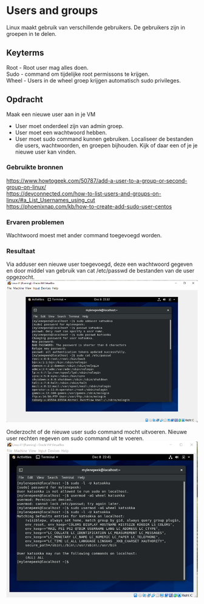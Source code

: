 # Users and groups
Linux maakt gebruik van verschillende gebruikers. De gebruikers zijn in groepen in te delen. 

## Keyterms
Root - Root user mag alles doen.  <br/>
Sudo - command om tijdelijke root permissons te krijgen. <br/>
Wheel - Users in de wheel groep krijgen automatisch sudo privileges. 

## Opdracht
Maak een nieuwe user aan in je VM
- User moet onderdeel zijn van admin groep.
- User moet een wachtwoord hebben.
- User moet sudo command kunnen gebruiken. 
Localiseer de bestanden die users, wachtwoorden, en groepen bijhouden. Kijk of daar een of je je nieuwe user kan vinden. 

### Gebruikte bronnen
https://www.howtogeek.com/50787/add-a-user-to-a-group-or-second-group-on-linux/ <br/>
https://devconnected.com/how-to-list-users-and-groups-on-linux/#a_List_Usernames_using_cut <br/>
https://phoenixnap.com/kb/how-to-create-add-sudo-user-centos <br/>

### Ervaren problemen
Wachtwoord moest met ander command toegevoegd worden. 

### Resultaat
Via adduser een nieuwe user toegevoegd, deze een wachtwoord gegeven en door middel van gebruik van cat /etc/passwd de bestanden van de user opgezocht.
![add-user](../00_includes/add-user.png)

Onderzocht of de nieuwe user sudo command mocht uitvoeren. Nieuwe user rechten regeven om sudo command uit te voeren. 
![sudo-user](../00_includes/sudo-user.png)
